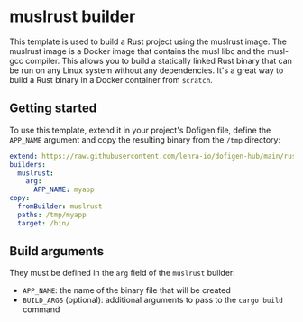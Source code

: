 # muslrust builder

This template is used to build a Rust project using the muslrust image.
The muslrust image is a Docker image that contains the musl libc and the musl-gcc compiler.
This allows you to build a statically linked Rust binary that can be run on any Linux system without any dependencies.
It's a great way to build a Rust binary in a Docker container from `scratch`.

## Getting started

To use this template, extend it in your project's Dofigen file, define the `APP_NAME` argument and copy the resulting binary from the `/tmp` directory:

```yml
extend: https://raw.githubusercontent.com/lenra-io/dofigen-hub/main/rust/muslrust.builder.yml
builders:
  muslrust:
    arg:
      APP_NAME: myapp
copy:
  fromBuilder: muslrust
  paths: /tmp/myapp
  target: /bin/
```

## Build arguments

They must be defined in the `arg` field of the `muslrust` builder:

- `APP_NAME`: the name of the binary file that will be created
- `BUILD_ARGS` (optional): additional arguments to pass to the `cargo build` command

